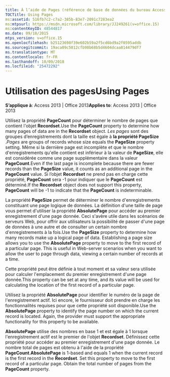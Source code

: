 ```yaml
---
title: À l’aide de Pages (référence de base de données du bureau Access)
TOCTitle: Using Pages
ms:assetid: 516fb7c2-c7a2-385b-83e7-2091c7283ea2
ms:mtpsurl: https://msdn.microsoft.com/library/JJ249261(v=office.15)
ms:contentKeyID: 48544817
ms.date: 09/18/2015
mtps_version: v=office.15
ms.openlocfilehash: b25123698f39e602b59a2f5cd6bd9a2f0595addb
ms.sourcegitcommit: 19aca09c5812cfb98b68b5d4604dcaa814479df7
ms.translationtype: MT
ms.contentlocale: fr-FR
ms.lasthandoff: 10/09/2018
ms.locfileid: "25472292"
---
```

# <a name="using-pages"></a><span data-ttu-id="24fc1-102">Utilisation des pages</span><span class="sxs-lookup"><span data-stu-id="24fc1-102">Using Pages</span></span>


<span data-ttu-id="24fc1-103">**S’applique à**: Access 2013 | Office 2013</span><span class="sxs-lookup"><span data-stu-id="24fc1-103">**Applies to**: Access 2013 | Office 2013</span></span>

<span data-ttu-id="24fc1-104">Utilisez la propriété **PageCount** pour déterminer le nombre de pages que contient l'objet **Recordset**.</span><span class="sxs-lookup"><span data-stu-id="24fc1-104">Use the **PageCount** property to determine how many pages of data are in the **Recordset** object.</span></span> <span data-ttu-id="24fc1-105">*Les pages* sont des groupes d’enregistrements dont la taille est égale à **la propriété PageSize** .</span><span class="sxs-lookup"><span data-stu-id="24fc1-105">*Pages* are groups of records whose size equals the **PageSize** property setting.</span></span> <span data-ttu-id="24fc1-106">Même si la dernière page est incomplète et que le nombre d'enregistrements qu'elle contient est inférieur à la valeur de **PageSize**, elle est considérée comme une page supplémentaire dans la valeur **PageCount**.</span><span class="sxs-lookup"><span data-stu-id="24fc1-106">Even if the last page is incomplete because there are fewer records than the **PageSize** value, it counts as an additional page in the **PageCount** value.</span></span> <span data-ttu-id="24fc1-107">Si l’objet **Recordset** ne prend pas en charge cette propriété, **PageCount** sera -1 pour indiquer que le **PageCount** est déterminé.</span><span class="sxs-lookup"><span data-stu-id="24fc1-107">If the **Recordset** object does not support this property, **PageCount** will be -1 to indicate that the **PageCount** is indeterminable.</span></span>

<span data-ttu-id="24fc1-p102">La propriété **PageSize** permet de déterminer le nombre d'enregistrements constituant une page logique de données. La définition d'une taille de page vous permet d'utiliser la propriété **AbsolutePage** pour accéder au premier enregistrement d'une page donnée. Ceci s'avère utile dans les scénarios de serveurs Web, pour offrir aux utilisateurs la possibilité de passer d'une page de données à une autre et de consulter un certain nombre d'enregistrements à la fois.</span><span class="sxs-lookup"><span data-stu-id="24fc1-p102">Use the **PageSize** property to determine how many records make up a logical page of data. Establishing a page size allows you to use the **AbsolutePage** property to move to the first record of a particular page. This is useful in Web-server scenarios when you want to allow the user to page through data, viewing a certain number of records at a time.</span></span>

<span data-ttu-id="24fc1-111">Cette propriété peut être définie à tout moment et sa valeur sera utilisée pour calculer l'emplacement du premier enregistrement d'une page donnée.</span><span class="sxs-lookup"><span data-stu-id="24fc1-111">This property can be set at any time, and its value will be used for calculating the location of the first record of a particular page.</span></span>

<span data-ttu-id="24fc1-p103">Utilisez la propriété **AbsolutePage** pour identifier le numéro de la page de l'enregistrement actif. Ici encore, le fournisseur doit prendre en charge les fonctionnalités requises pour que cette propriété soit disponible.</span><span class="sxs-lookup"><span data-stu-id="24fc1-p103">Use the **AbsolutePage** property to identify the page number on which the current record is located. Again, the provider must support the appropriate functionality for this property to be available.</span></span>

<span data-ttu-id="24fc1-p104">**AbsolutePage** utilise des nombres en base 1 et est égale à 1 lorsque l'enregistrement actif est le premier de l'objet **Recordset**. Définissez cette propriété pour accéder au premier enregistrement d'une page donnée. Le nombre total de pages est obtenu à l'aide de la propriété **PageCount**.</span><span class="sxs-lookup"><span data-stu-id="24fc1-p104">**AbsolutePage** is 1-based and equals 1 when the current record is the first record in the **Recordset**. Set this property to move to the first record of a particular page. Obtain the total number of pages from the **PageCount** property.</span></span>

